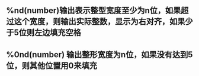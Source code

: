 %nd(number)输出表示整型宽度至少为n位，如果超过这个宽度，则输出实际整数，显示为右对齐，如果少于5位则左边填充空格
---

%0nd(number) 输出整形宽度为n位，如果没有达到5位，则其他位置用0来填充
---
